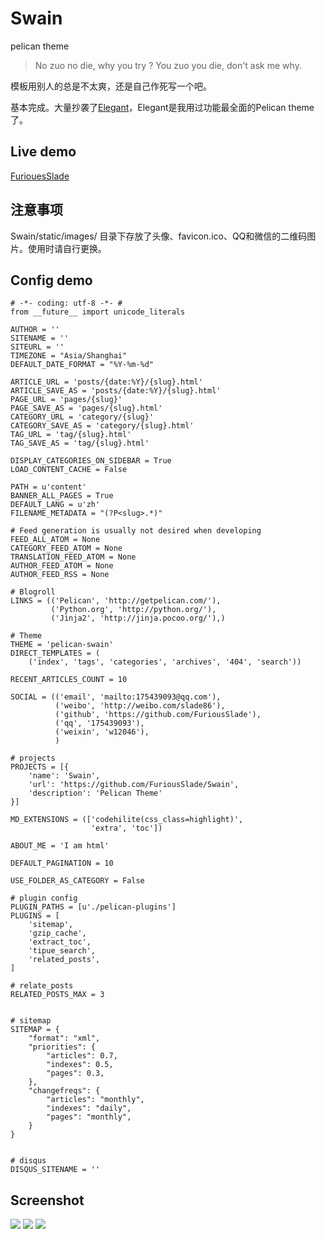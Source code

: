 # Swain
pelican theme

>No zuo no die, why you try ?
>You zuo you die, don't ask me why.

模板用别人的总是不太爽，还是自己作死写一个吧。

基本完成。大量抄袭了[Elegant](https://github.com/talha131/pelican-elegant)，Elegant是我用过功能最全面的Pelican theme了。

## Live demo ##
[FuriouesSlade](http://furiousslade.github.io)

## 注意事项 ##
Swain/static/images/ 目录下存放了头像、favicon.ico、QQ和微信的二维码图片。使用时请自行更换。


## Config demo ##


	# -*- coding: utf-8 -*- #
	from __future__ import unicode_literals
	
	AUTHOR = ''
	SITENAME = ''
	SITEURL = ''
	TIMEZONE = "Asia/Shanghai"
	DEFAULT_DATE_FORMAT = "%Y-%m-%d"
	
	ARTICLE_URL = 'posts/{date:%Y}/{slug}.html'
	ARTICLE_SAVE_AS = 'posts/{date:%Y}/{slug}.html'
	PAGE_URL = 'pages/{slug}'
	PAGE_SAVE_AS = 'pages/{slug}.html'
	CATEGORY_URL = 'category/{slug}'
	CATEGORY_SAVE_AS = 'category/{slug}.html'
	TAG_URL = 'tag/{slug}.html'
	TAG_SAVE_AS = 'tag/{slug}.html'
	
	DISPLAY_CATEGORIES_ON_SIDEBAR = True
	LOAD_CONTENT_CACHE = False
	
	PATH = u'content'
	BANNER_ALL_PAGES = True
	DEFAULT_LANG = u'zh'
	FILENAME_METADATA = "(?P<slug>.*)"
	
	# Feed generation is usually not desired when developing
	FEED_ALL_ATOM = None
	CATEGORY_FEED_ATOM = None
	TRANSLATION_FEED_ATOM = None
	AUTHOR_FEED_ATOM = None
	AUTHOR_FEED_RSS = None
	
	# Blogroll
	LINKS = (('Pelican', 'http://getpelican.com/'),
	         ('Python.org', 'http://python.org/'),
	         ('Jinja2', 'http://jinja.pocoo.org/'),)
	
	# Theme
	THEME = 'pelican-swain'
	DIRECT_TEMPLATES = (
	    ('index', 'tags', 'categories', 'archives', '404', 'search'))
	
	RECENT_ARTICLES_COUNT = 10
	
	SOCIAL = (('email', 'mailto:175439093@qq.com'),
	          ('weibo', 'http://weibo.com/slade86'),
	          ('github', 'https://github.com/FuriousSlade'),
	          ('qq', '175439093'),
	          ('weixin', 'w12046'),
	          )
	          
	# projects
	PROJECTS = [{
	    'name': 'Swain',
	    'url': 'https://github.com/FuriousSlade/Swain',
	    'description': 'Pelican Theme'
	}]
	
	MD_EXTENSIONS = (['codehilite(css_class=highlight)',
	                  'extra', 'toc'])
	
	ABOUT_ME = 'I am html'
	
	DEFAULT_PAGINATION = 10

	USE_FOLDER_AS_CATEGORY = False
	
	# plugin config
	PLUGIN_PATHS = [u'./pelican-plugins']
	PLUGINS = [
	    'sitemap',
	    'gzip_cache',
	    'extract_toc',
	    'tipue_search',
	    'related_posts',
	]
	
	# relate_posts
	RELATED_POSTS_MAX = 3
	
	
	# sitemap
	SITEMAP = {
	    "format": "xml",
	    "priorities": {
	        "articles": 0.7,
	        "indexes": 0.5,
	        "pages": 0.3,
	    },
	    "changefreqs": {
	        "articles": "monthly",
	        "indexes": "daily",
	        "pages": "monthly",
	    }
	}
	
	
	# disqus
	DISQUS_SITENAME = ''
	
## Screenshot ##
![](https://github.com/FuriousSlade/pelican-swain/blob/master/pelican-swain-screenshot-01.png?raw=true)
![](https://github.com/FuriousSlade/pelican-swain/blob/master/pelican-swain-screenshot-02.png?raw=true)
![](https://github.com/FuriousSlade/pelican-swain/blob/master/pelican-swain-screenshot-03.png?raw=true)
